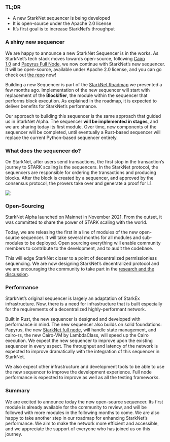 ### TL;DR

* A new StarkNet sequencer is being developed
* It is open-source under the Apache 2.0 license
* It’s first goal is to increase StarkNet’s throughput

### A shiny new sequencer

We are happy to announce a new StarkNet Sequencer is in the works. As StarkNet’s tech stack moves towards open-source, following [Cairo 1.0](https://medium.com/starkware/open-sourcing-cairo-1-0-b3100a664bb0) and [Papyrus Full Node](https://medium.com/starkware/papyrus-an-open-source-starknet-full-node-396f7cd90202), we now continue with StarkNet’s new sequencer. It will be open-source, available under Apache 2.0 license, and you can go check out [the repo](https://github.com/starkware-libs/blockifier) now!

Building a new Sequencer is part of the [StarkNet Roadmap](https://medium.com/starkware/starknet-performance-roadmap-bb7aae14c7de) we presented a few months ago. Implementation of the new sequencer will start with replacement of the **Blockifier**, the module within the sequencer that performs block execution. As explained in the roadmap, it is expected to deliver benefits for StarkNet’s performance.

Our approach to building this sequencer is the same approach that guided us in StarkNet Alpha. The sequencer **will be implemented in stages**, and we are sharing today its first module. Over time, new components of the sequencer will be completed, until eventually a Rust-based sequencer will replace the current Python-based sequencer entirely.

### What does the sequencer do?

On StarkNet, after users send transactions, the first stop in the transaction’s journey to STARK scaling is the sequencers. In the StarkNet protocol, the sequencers are responsible for ordering the transactions and producing blocks. After the block is created by a sequencer, and approved by the consensus protocol, the provers take over and generate a proof for L1.

![](/assets/1_ndrekwqunjixo_wskdeycw-1.png)

### Open-Sourcing

StarkNet Alpha launched on Mainnet in November 2021. From the outset, it was committed to share the power of STARK scaling with the world.

Today, we are releasing the first in a line of modules of the new open-source sequencer. It will take several months for all modules and sub-modules to be deployed. Open sourcing everything will enable community members to contribute to the development, and to audit the codebase.

This will edge StarkNet closer to a point of decentralized permissionless sequencing. We are now designing StarkNet’s decentralized protocol and we are encouraging the community to take part in the [research and the discussion](https://community.starknet.io/t/starknet-decentralized-protocol-consensus/5386).

### Performance

StarkNet’s original sequencer is largely an adaptation of StarkEx infrastructure. Now, there is a need for infrastructure that is built especially for the requirements of a decentralized highly-performant network.

Built in Rust, the new sequencer is designed and developed with performance in mind. The new sequencer also builds on solid foundations: Papyrus, the new [StarkNet full node,](https://medium.com/starkware/papyrus-an-open-source-starknet-full-node-396f7cd90202) will handle state management, and cairo-rs, the new Cairo-VM by LambdaClass, will speed up the Cairo execution. We expect the new sequencer to improve upon the existing sequencer in every aspect. The throughput and latency of the network is expected to improve dramatically with the integration of this sequencer in StarkNet.

We also expect other infrastructure and development tools to be able to use the new sequencer to improve the development experience. Full node performance is expected to improve as well as all the testing frameworks.

### Summary

We are excited to announce today the new open-source sequencer. Its first module is already available for the community to review, and will be followed with more modules in the following months to come. We are also happy to take another step in our roadmap for enhancing StarkNet’s performance. We aim to make the network more efficient and accessible, and we appreciate the support of everyone who has joined us on this journey.